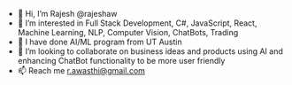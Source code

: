 - 👋 Hi, I’m Rajesh @rajeshaw
- 👀 I’m interested in Full Stack Development, C#, JavaScript, React, Machine Learning, NLP, Computer Vision, ChatBots, Trading
- 🌱 I have done AI/ML program from UT Austin
- 💞️ I’m looking to collaborate on business ideas and products using AI and enhancing ChatBot functionality to be more user friendly 
- 📫 Reach me r.awasthi@gmail.com

<!---
rajeshaw/rajeshaw is a ✨ special ✨ repository because its `README.md` (this file) appears on your GitHub profile.
You can click the Preview link to take a look at your changes.
--->
